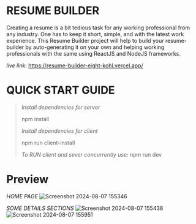 # RESUME BUILDER 

Creating a resume is a bit tedious task for any working professional from any industry. One has to keep it short, simple, and with the latest work experience. This Resume Builder project will help to build your resume-builder by auto-generating it on your own and helping working professionals with the same using ReactJS and NodeJS frameworks.

_live link_: https://resume-builder-eight-kohl.vercel.app/

# QUICK START GUIDE

> _Install dependencies for server_
>
>npm install
>
>_Install dependencies for client_
>
>npm run client-install
>
>_To RUN client and sever concurrently use:_
>npm run dev

# Preview

_HOME PAGE_
![Screenshot 2024-08-07 155346](https://github.com/user-attachments/assets/8b13aad1-aa4a-4787-a964-7cc25abc5ba1)

_SOME DETAILS SECTIONS_
![Screenshot 2024-08-07 155438](https://github.com/user-attachments/assets/df7aa3af-06da-466c-a6af-2b9c6733c804)
![Screenshot 2024-08-07 155951](https://github.com/user-attachments/assets/b7318d75-051f-4354-ab69-559c6c06b01b)

